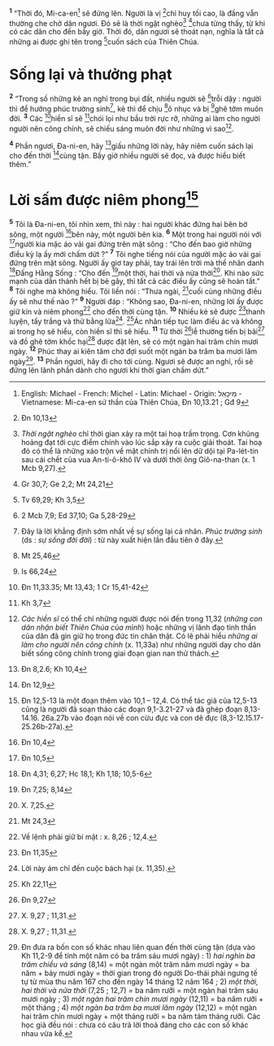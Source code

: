 <sup><b>1</b></sup> “Thời đó, Mi-ca-en[^11-da0f6dff-c824-4264-941e-2bbff7942652] sẽ đứng lên. Người là vị [^1@-da0f6dff-c824-4264-941e-2bbff7942652]chỉ huy tối cao, là đấng vẫn thường che chở dân ngươi. Đó sẽ là thời ngặt nghèo[^1-da0f6dff-c824-4264-941e-2bbff7942652] [^2@-da0f6dff-c824-4264-941e-2bbff7942652]chưa từng thấy, từ khi có các dân cho đến bấy giờ. Thời đó, dân ngươi sẽ thoát nạn, nghĩa là tất cả những ai được ghi tên trong [^3@-da0f6dff-c824-4264-941e-2bbff7942652]cuốn sách của Thiên Chúa.

# Sống lại và thưởng phạt

<sup><b>2</b></sup> “Trong số những kẻ an nghỉ trong bụi đất, nhiều người sẽ [^4@-da0f6dff-c824-4264-941e-2bbff7942652]trỗi dậy : người thì để hưởng phúc trường sinh[^2-da0f6dff-c824-4264-941e-2bbff7942652], kẻ thì để chịu [^5@-da0f6dff-c824-4264-941e-2bbff7942652]ô nhục và bị [^6@-da0f6dff-c824-4264-941e-2bbff7942652]ghê tởm muôn đời. <sup><b>3</b></sup> Các [^7@-da0f6dff-c824-4264-941e-2bbff7942652]hiền sĩ sẽ [^8@-da0f6dff-c824-4264-941e-2bbff7942652]chói lọi như bầu trời rực rỡ, những ai làm cho người người nên công chính, sẽ chiếu sáng muôn đời như những vì sao[^3-da0f6dff-c824-4264-941e-2bbff7942652].

<sup><b>4</b></sup> Phần ngươi, Đa-ni-en, hãy [^9@-da0f6dff-c824-4264-941e-2bbff7942652]giấu những lời này, hãy niêm cuốn sách lại cho đến thời [^10@-da0f6dff-c824-4264-941e-2bbff7942652]cùng tận. Bấy giờ nhiều người sẽ đọc, và được hiểu biết thêm.”

# Lời sấm được niêm phong[^4-da0f6dff-c824-4264-941e-2bbff7942652]

<sup><b>5</b></sup> Tôi là Đa-ni-en, tôi nhìn xem, thì này : hai người khác đứng hai bên bờ sông, một người [^11@-da0f6dff-c824-4264-941e-2bbff7942652]bên này, một người bên kia. <sup><b>6</b></sup> Một trong hai người nói với [^12@-da0f6dff-c824-4264-941e-2bbff7942652]người kia mặc áo vải gai đứng trên mặt sông : “Cho đến bao giờ những điều kỳ lạ ấy mới chấm dứt ?” <sup><b>7</b></sup> Tôi nghe tiếng nói của người mặc áo vải gai đứng trên mặt sông. Người ấy giơ tay phải, tay trái lên trời mà thề nhân danh [^13@-da0f6dff-c824-4264-941e-2bbff7942652]Đấng Hằng Sống : “Cho đến [^14@-da0f6dff-c824-4264-941e-2bbff7942652]một thời, hai thời và nửa thời[^5-da0f6dff-c824-4264-941e-2bbff7942652]. Khi nào sức mạnh của dân thánh hết bị bẻ gãy, thì tất cả các điều ấy cũng sẽ hoàn tất.” <sup><b>8</b></sup> Tôi nghe mà không hiểu. Tôi liền nói : “Thưa ngài, [^15@-da0f6dff-c824-4264-941e-2bbff7942652]cuối cùng những điều ấy sẽ như thế nào ?” <sup><b>9</b></sup> Người đáp : “Không sao, Đa-ni-en, những lời ấy được giữ kín và niêm phong[^6-da0f6dff-c824-4264-941e-2bbff7942652] cho đến thời cùng tận. <sup><b>10</b></sup> Nhiều kẻ sẽ được [^16@-da0f6dff-c824-4264-941e-2bbff7942652]thanh luyện, tẩy trắng và thử bằng lửa[^7-da0f6dff-c824-4264-941e-2bbff7942652]. [^17@-da0f6dff-c824-4264-941e-2bbff7942652]Ác nhân tiếp tục làm điều ác và không ai trong họ sẽ hiểu, còn hiền sĩ thì sẽ hiểu. <sup><b>11</b></sup> Từ thời [^18@-da0f6dff-c824-4264-941e-2bbff7942652]lễ thường tiến bị bãi[^8-da0f6dff-c824-4264-941e-2bbff7942652] và đồ ghê tởm khốc hại[^9-da0f6dff-c824-4264-941e-2bbff7942652] được đặt lên, sẽ có một ngàn hai trăm chín mươi ngày. <sup><b>12</b></sup> Phúc thay ai kiên tâm chờ đợi suốt một ngàn ba trăm ba mươi lăm ngày[^10-da0f6dff-c824-4264-941e-2bbff7942652]. <sup><b>13</b></sup> Phần ngươi, hãy đi cho tới cùng. Ngươi sẽ được an nghỉ, rồi sẽ đứng lên lãnh phần dành cho ngươi khi thời gian chấm dứt.”

[^1-da0f6dff-c824-4264-941e-2bbff7942652]: _Thời ngặt nghèo_ chỉ thời gian xảy ra một tai hoạ trầm trọng. Cơn khủng hoảng đạt tới cực điểm chính vào lúc sắp xảy ra cuộc giải thoát. Tai hoạ đó có thể là những xáo trộn về mặt chính trị nổi lên dữ dội tại Pa-lét-tin sau cái chết của vua An-ti-ô-khô IV và dưới thời ông Giô-na-than (x. 1 Mcb 9,27).

[^2-da0f6dff-c824-4264-941e-2bbff7942652]: Đây là lời khẳng định sớm nhất về sự sống lại cá nhân. _Phúc trường sinh_ (ds : _sự sống đời đời_) : từ này xuất hiện lần đầu tiên ở đây.

[^3-da0f6dff-c824-4264-941e-2bbff7942652]: _Các hiền sĩ_ có thể chỉ những người được nói đến trong 11,32 (_những con dân nhận biết Thiên Chúa của mình_) hoặc những vị lãnh đạo tinh thần của dân đã gìn giữ họ trong đức tin chân thật. Có lẽ phải hiểu _những ai làm cho người nên công chính_ (x. 11,33a) như những người dạy cho dân biết sống công chính trong giai đoạn gian nan thử thách.

[^4-da0f6dff-c824-4264-941e-2bbff7942652]: Đn 12,5-13 là một đoạn thêm vào 10,1 – 12,4. Có thể tác giả của 12,5-13 cũng là người đã soạn thảo các đoạn 9,1-3.21-27 và đã ghép đoạn 8,13-14.16. 26a.27b vào đoạn nói về con cừu đực và con dê đực (8,3-12.15.17-25.26b-27a).

[^5-da0f6dff-c824-4264-941e-2bbff7942652]: X. 7,25.

[^6-da0f6dff-c824-4264-941e-2bbff7942652]: Về lệnh phải giữ bí mật : x. 8,26 ; 12,4.

[^7-da0f6dff-c824-4264-941e-2bbff7942652]: Lời này ám chỉ đến cuộc bách hại (x. 11,35).

[^8-da0f6dff-c824-4264-941e-2bbff7942652]: X. 9,27 ; 11,31.

[^9-da0f6dff-c824-4264-941e-2bbff7942652]: X. 9,27 ; 11,31.

[^10-da0f6dff-c824-4264-941e-2bbff7942652]: Đn đưa ra bốn con số khác nhau liên quan đến thời cùng tận (dựa vào Kh 11,2-9 để tính một năm có ba trăm sáu mươi ngày) : 1) _hai nghìn ba trăm chiều và sáng_ (8,14) = một ngàn một trăm năm mươi ngày = ba năm + bảy mươi ngày = thời gian trong đó người Do-thái phải ngưng tế tự từ mùa thu năm 167 cho đến ngày 14 tháng 12 năm 164 ; 2) _một thời, hai thời và nửa thời_ (7,25 ; 12,7) = ba năm rưỡi = một ngàn hai trăm sáu mươi ngày ; 3) _một ngàn hai trăm chín mươi ngày_ (12,11) = ba năm rưỡi + một tháng ; 4) _một ngàn ba trăm ba mươi lăm ngày_ (12,12) = một ngàn hai trăm chín mươi ngày + một tháng rưỡi = ba năm tám tháng rưỡi. Các học giả đều nói : chưa có câu trả lời thoả đáng cho các con số khác nhau vừa kể.

[^11-da0f6dff-c824-4264-941e-2bbff7942652]: English: Michael - French: Michel - Latin: Michael - Origin: &#1502;&#1460;&#1497;&#1499;&#1464;&#1488;&#1461;&#1500; - Vietnamese: Mi-ca-en sứ thần của Thiên Chúa, Đn 10,13.21 ; Gđ 9

[^1@-da0f6dff-c824-4264-941e-2bbff7942652]: Đn 10,13

[^2@-da0f6dff-c824-4264-941e-2bbff7942652]: Gr 30,7; Ge 2,2; Mt 24,21

[^3@-da0f6dff-c824-4264-941e-2bbff7942652]: Tv 69,29; Kh 3,5

[^4@-da0f6dff-c824-4264-941e-2bbff7942652]: 2 Mcb 7,9; Ed 37,10; Ga 5,28-29

[^5@-da0f6dff-c824-4264-941e-2bbff7942652]: Mt 25,46

[^6@-da0f6dff-c824-4264-941e-2bbff7942652]: Is 66,24

[^7@-da0f6dff-c824-4264-941e-2bbff7942652]: Đn 11,33.35; Mt 13,43; 1 Cr 15,41-42

[^8@-da0f6dff-c824-4264-941e-2bbff7942652]: Kh 3,7

[^9@-da0f6dff-c824-4264-941e-2bbff7942652]: Đn 8,2.6; Kh 10,4

[^10@-da0f6dff-c824-4264-941e-2bbff7942652]: Đn 12,9

[^11@-da0f6dff-c824-4264-941e-2bbff7942652]: Đn 10,4

[^12@-da0f6dff-c824-4264-941e-2bbff7942652]: Đn 10,5

[^13@-da0f6dff-c824-4264-941e-2bbff7942652]: Đn 4,31; 6,27; Hc 18,1; Kh 1,18; 10,5-6

[^14@-da0f6dff-c824-4264-941e-2bbff7942652]: Đn 7,25; 8,14

[^15@-da0f6dff-c824-4264-941e-2bbff7942652]: Mt 24,3

[^16@-da0f6dff-c824-4264-941e-2bbff7942652]: Đn 11,35

[^17@-da0f6dff-c824-4264-941e-2bbff7942652]: Kh 22,11

[^18@-da0f6dff-c824-4264-941e-2bbff7942652]: Đn 9,27
